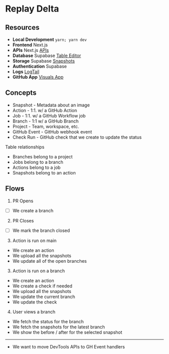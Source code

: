 # Replay Delta

## Resources

- **Local Development** `yarn; yarn dev`
- **Frontend** Next.js
- **APIs** Next.js [APIs](https://github.com/replayio/visuals/tree/main/pages/api)
- **Database** Supabase [Table Editor](https://app.supabase.com/project/cqerexxkkntrurcacozk/editor)
- **Storage** Supabase [Snapshots](https://app.supabase.com/project/cqerexxkkntrurcacozk/storage/buckets/snapshots)
- **Authentication** Supabase
- **Logs** [LogTail](https://logtail.com/team/129603/tail?rf=1671873260000&s=216756)
- **GitHub App** [Visuals App](https://github.com/organizations/replayio/settings/apps/replay-visuals)

## Concepts

- Snapshot - Metadata about an image
- Action - 1:1. w/ a GitHub Action
- Job - 1:1. w/ a GitHub Workflow job
- Branch - 1:1 w/ a GitHub Branch
- Project - Team, workspace, etc.
- GitHub Event - GitHub webhook event
- Check Run - GitHub check that we create to update the status

Table relationships

- Branches belong to a project
- Jobs belong to a branch
- Actions belong to a job
- Snapshots belong to an action

## Flows

1. PR Opens

- [ ] We create a branch

2. PR Closes

- [ ] We mark the branch closed

3. Action is run on main

- We create an action
- We upload all the snapshots
- We update all of the open branches

3. Action is run on a branch

- We create an action
- We create a check if needed
- We upload all the snapshots
- We update the current branch
- We update the check

4. User views a branch

- We fetch the status for the branch
- We fetch the snapshots for the latest branch
- We show the before / after for the selected snapshot

---

- We want to move DevTools APIs to GH Event handlers

